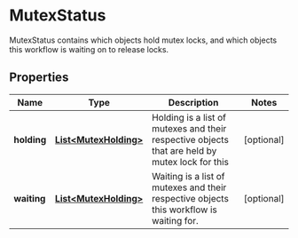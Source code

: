 

# MutexStatus

MutexStatus contains which objects hold  mutex locks, and which objects this workflow is waiting on to release locks.
## Properties

Name | Type | Description | Notes
------------ | ------------- | ------------- | -------------
**holding** | [**List&lt;MutexHolding&gt;**](MutexHolding.md) | Holding is a list of mutexes and their respective objects that are held by mutex lock for this  |  [optional]
**waiting** | [**List&lt;MutexHolding&gt;**](MutexHolding.md) | Waiting is a list of mutexes and their respective objects this workflow is waiting for. |  [optional]



